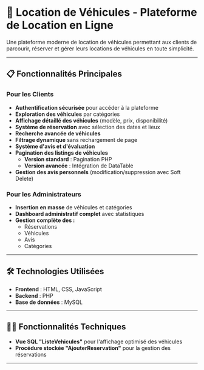# 🚗 Location de Véhicules - Plateforme de Location en Ligne

Une plateforme moderne de location de véhicules permettant aux clients de parcourir, réserver et gérer leurs locations de véhicules en toute simplicité.

---

## 📋 Fonctionnalités Principales

### Pour les Clients
- **Authentification sécurisée** pour accéder à la plateforme
- **Exploration des véhicules** par catégories
- **Affichage détaillé des véhicules** (modèle, prix, disponibilité)
- **Système de réservation** avec sélection des dates et lieux
- **Recherche avancée de véhicules**
- **Filtrage dynamique** sans rechargement de page
- **Système d'avis et d'évaluation**
- **Pagination des listings de véhicules**
  - **Version standard** : Pagination PHP
  - **Version avancée** : Intégration de DataTable
- **Gestion des avis personnels** (modification/suppression avec Soft Delete)

### Pour les Administrateurs
- **Insertion en masse** de véhicules et catégories
- **Dashboard administratif complet** avec statistiques
- **Gestion complète des :**
  - Réservations
  - Véhicules
  - Avis
  - Catégories

---

## 🛠 Technologies Utilisées

- **Frontend** : HTML, CSS, JavaScript
- **Backend** : PHP
- **Base de données** : MySQL

---

## 🧑‍💻 Fonctionnalités Techniques

- **Vue SQL "ListeVehicules"** pour l'affichage optimisé des véhicules
- **Procédure stockée "AjouterReservation"** pour la gestion des réservations

---
